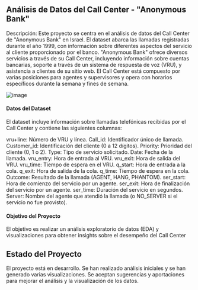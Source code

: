 ## Análisis de Datos del Call Center - "Anonymous Bank"
Descripción:
Este proyecto se centra en el análisis de datos del Call Center de "Anonymous Bank" en Israel. El dataset abarca las llamadas registradas durante el año 1999, con información sobre diferentes aspectos del servicio al cliente proporcionado por el banco.
"Anonymous Bank" ofrece diversos servicios a través de su Call Center, incluyendo información sobre cuentas bancarias, soporte a través de un sistema de respuesta de voz (VRU), y asistencia a clientes de su sitio web. El Call Center está compuesto por varias posiciones para agentes y supervisores y opera con horarios específicos durante la semana y fines de semana.

![image](https://github.com/user-attachments/assets/b8471488-1f58-4869-ac66-1c2a0f37dc53)

#### Datos del Dataset
El dataset incluye información sobre llamadas telefónicas recibidas por el Call Center y contiene las siguientes columnas:

vru+line: Número de VRU y línea.
Call_id: Identificador único de llamada.
Customer_id: Identificación del cliente (0 a 12 dígitos).
Priority: Prioridad del cliente (0, 1 o 2).
Type: Tipo de servicio solicitado.
Date: Fecha de la llamada.
vru_entry: Hora de entrada al VRU.
vru_exit: Hora de salida del VRU.
vru_time: Tiempo de espera en el VRU.
q_start: Hora de entrada a la cola.
q_exit: Hora de salida de la cola.
q_time: Tiempo de espera en la cola.
Outcome: Resultado de la llamada (AGENT, HANG, PHANTOM).
ser_start: Hora de comienzo del servicio por un agente.
ser_exit: Hora de finalización del servicio por un agente.
ser_time: Duración del servicio en segundos.
Server: Nombre del agente que atendió la llamada (o NO_SERVER si el servicio no fue provisto).

#### Objetivo del Proyecto
El objetivo es realizar un análisis exploratorio de datos (EDA) y visualizaciones para obtener insights sobre el desempeño del Call Center

## Estado del Proyecto
El proyecto está en desarrollo. Se han realizado análisis iniciales y se han generado varias visualizaciones. Se aceptan sugerencias y aportaciones para mejorar el análisis y la visualización de los datos.
